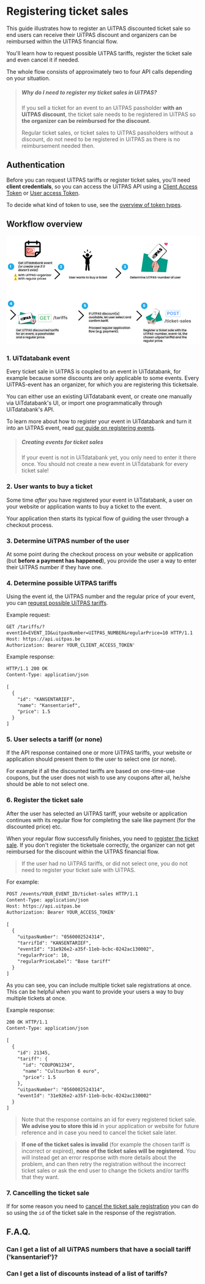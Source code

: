 # Registering ticket sales

This guide illustrates how to register an UiTPAS discounted ticket sale so end users can receive their UiTPAS discount and organizers can be reimbursed within the UiTPAS financial flow. 

You'll learn how to request possible UiTPAS tariffs, register the ticket sale and even cancel it if needed.

The whole flow consists of approximately two to four API calls depending on your situation.

> ##### Why do I need to register my ticket sales in UiTPAS?
> If you sell a ticket for an event to an UiTPAS passholder **with an UiTPAS discount**, the ticket sale needs to be registered in UiTPAS so **the organizer can be reimbursed for the discount**.
>
> Regular ticket sales, or ticket sales to UiTPAS passholders without a discount, do not need to be registered in UiTPAS as there is no reimbursement needed then.

## Authentication

Before you can request UiTPAS tariffs or register ticket sales, you'll need **client credentials**, so you can access the UiTPAS API using a [Client Access Token](https://publiq.stoplight.io/docs/authentication/docs/client-access-token.md) or [User access Token](https://publiq.stoplight.io/docs/authentication/docs/user-access-token.md).

To decide what kind of token to use, see the [overview of token types](https://publiq.stoplight.io/docs/authentication/docs/methods.md).

## Workflow overview

![](../assets/images/steps-ticketing-UiTPAS-visual.png)

### 1. UiTdatabank event

Every ticket sale in UiTPAS is coupled to an event in UiTdatabank, for example because some discounts are only applicable to some events. Every UiTPAS-event has an organizer, for which you are registering this ticketsale. 

You can either use an existing UiTdatabank event, or create one manually via UiTdatabank's UI, or import one programmatically through UiTdatabank's API.
  
To learn more about how to register your event in UiTdatabank and turn it into an UiTPAS event, read [our guide on  registering events](./registering-events.md).

<!-- theme: warning -->
> ##### Creating events for ticket sales
> If your event is not in UiTdatabank yet, you only need to enter it there once. You should not create a new event in UiTdatabank for every ticket sale!

### 2. User wants to buy a ticket

Some time _after_ you have registered your event in UiTdatabank, a user on your website or application wants to buy a ticket to the event.

Your application then starts its typical flow of guiding the user through a checkout process.

### 3. Determine UiTPAS number of the user

At some point during the checkout process on your website or application (but **before a payment has happened**), you provide the user a way to enter their UiTPAS number if they have one.

### 4. Determine possible UiTPAS tariffs

Using the event id, the UiTPAS number and the regular price of your event, you can [request possible UiTPAS tariffs](https://publiq.stoplight.io/docs/uitpas/reference/UiTPAS.v2.json/paths/~1tariffs/get).

Example request:

```http
GET /tariffs/?eventId=EVENT_ID&uitpasNumber=UITPAS_NUMBER&regularPrice=10 HTTP/1.1
Host: https://api.uitpas.be
Authorization: Bearer YOUR_CLIENT_ACCESS_TOKEN'
```

Example response:

```http
HTTP/1.1 200 OK
Content-Type: application/json

[
  {
    "id": "KANSENTARIEF",
    "name": "Kansentarief",
    "price": 1.5
  }
]
```

### 5. User selects a tariff (or none)

If the API response contained one or more UiTPAS tariffs, your website or application should present them to the user to select one (or none).

For example if all the discounted tariffs are based on one-time-use coupons, but the user does not wish to use any coupons after all, he/she should be able to not select one.

### 6. Register the ticket sale

After the user has selected an UiTPAS tariff, your website or application continues with its regular flow for completing the sale like payment (for the discounted price) etc.

When your regular flow successfully finishes, you need to [register the ticket sale](/docs/uitpas/reference/UiTPAS.v2.json/paths/~1ticket-sales/post). If you don't register the ticketsale correctly, the organizer can not get reimbursed for the discount within the UiTPAS financial flow.

> If the user had no UiTPAS tariffs, or did not select one, you do not need to register your ticket sale with UiTPAS.

For example:


```http
POST /events/YOUR_EVENT_ID/ticket-sales HTTP/1.1
Content-Type: application/json
Host: https://api.uitpas.be
Authorization: Bearer YOUR_ACCESS_TOKEN'

[
  {
    "uitpasNumber": "0560002524314",
    "tarrifId": "KANSENTARIEF",
    "eventId": "31e926e2-a35f-11eb-bcbc-0242ac130002",
    "regularPrice": 10,
    "regularPriceLabel": "Base tariff"
  }
]
```

As you can see, you can include multiple ticket sale registrations at once. This can be helpful when you want to provide your users a way to buy multiple tickets at once.

Example response:

```http
200 OK HTTP/1.1
Content-Type: application/json

[
  {
    "id": 21345,
    "tariff": {
      "id": "COUPON1234",
      "name": "Cultuurbon 6 euro",
      "price": 1.5
    },
    "uitpasNumber": "0560002524314",
    "eventId": "31e926e2-a35f-11eb-bcbc-0242ac130002"
  }
]
```

> Note that the response contains an id for every registered ticket sale. **We advise you to store this id** in your application or website for future reference and in case you need to cancel the ticket sale later.

<!-- theme: warning -->

> **If one of the ticket sales is invalid** (for example the chosen tariff is incorrect or expired), **none of the ticket sales will be registered**. You will instead get an error response with more details about the problem, and can then retry the registration without the incorrect ticket sales or ask the end user to change the tickets and/or tariffs that they want.

### 7. Cancelling the ticket sale

If for some reason you need to [cancel the ticket sale registration](/docs/uitpas/reference/UiTPAS.v2.json/paths/~1ticket-sales~1%7BticketSaleId%7D/delete) you can do so using the `id` of the ticket sale in the response of the registration.

## F.A.Q.

### Can I get a list of all UiTPAS numbers that have a sociall tariff ('kansentarief')?

### Can I get a list of discounts instead of a list of tariffs?

